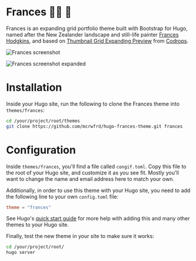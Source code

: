 # Frances :woman_artist: :art:
Frances is an expanding grid portfolio theme built with Bootstrap for Hugo, named after the New Zealander landscape and still-life painter [Frances Hodgkins](https://www.franceshodgkins.com/), and based on [Thumbnail Grid Expanding Preview](https://github.com/codrops/ThumbnailGridExpandingPreview) from [Codrops](https://github.com/codrops).

![Frances screenshot](https://raw.githubusercontent.com/mcrwfrd/hugo-frances-theme/master/images/tn.png)

![Frances screenshot expanded](https://raw.githubusercontent.com/mcrwfrd/hugo-frances-theme/master/images/tn-expanded.png)

# Installation

Inside your Hugo site, run the following to clone the Frances theme into `themes/frances`: 

```bash
cd /your/project/root/themes
git clone https://github.com/mcrwfrd/hugo-frances-theme.git frances
```

# Configuration

Inside `themes/frances`, you'll find a file called `congif.toml`. Copy this file to the root of your Hugo site, and customize it as you see fit. Mostly you'll want to change the name and email address here to match your own. 

Additionally, in order to use this theme with your Hugo site, you need to add the following line to your own `config.toml` file: 

```toml
theme = "frances"
``` 

See Hugo's [quick start guide](https://gohugo.io/getting-started/quick-start/) for more help with adding this and many other themes to your Hugo site.

Finally, test the new theme in your site to make sure it works: 

```bash
cd /your/project/root/
hugo server
``` 